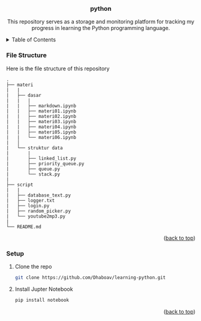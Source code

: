 <a name="readme-top"></a>


<!-- PROJECT LOGO -->
<br />
<div align="center">
<h3 align="center">python</h3>

  <p align="center">
    This repository serves as a storage and monitoring platform for tracking my progress in learning the Python programming language.
    <br />
  </p>
</div>


<!-- TABLE OF CONTENTS -->
<details>
  <summary>Table of Contents</summary>
  <ol>
    <li><a href="#file-structure">File Structure</a></li>
    <li><a href="#setup">Installation</a></li>
  </ol>
</details>


### File Structure
Here is the file structure of this repository
```
.  
├── materi 
|   |
|   ├── dasar
|   |   |
|   |   ├── markdown.ipynb
|   |   ├── materi01.ipynb
|   |   ├── materi02.ipynb
|   |   ├── materi03.ipynb
|   |   ├── materi04.ipynb
|   |   ├── materi05.ipynb
|   |   └── materi06.ipynb
|   │
|   └── struktur data
|       |
|       ├── linked_list.py
|       ├── priority_queue.py
|       ├── queue.py
|       └── stack.py
|
├── script
|   |
|   ├── database_text.py
|   ├── logger.txt
|   ├── login.py
|   ├── random_picker.py
|   └── youtube2mp3.py
|
└── README.md
```
<p align="right">(<a href="#readme-top">back to top</a>)</p>


<!-- GETTING STARTED -->
### Setup
1. Clone the repo
   ```sh
   git clone https://github.com/Dhaboav/learning-python.git
   ```
2. Install Jupter Notebook
    ```sh
    pip install notebook
    ```

<p align="right">(<a href="#readme-top">back to top</a>)</p>
